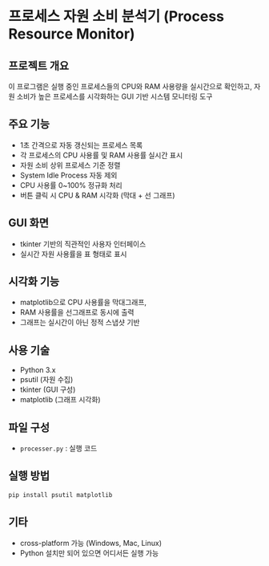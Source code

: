 # 프로세스 자원 소비 분석기 (Process Resource Monitor)

## 프로젝트 개요
이 프로그램은 실행 중인 프로세스들의 CPU와 RAM 사용량을 실시간으로 확인하고,
자원 소비가 높은 프로세스를 시각화하는 GUI 기반 시스템 모니터링 도구

## 주요 기능
- 1초 간격으로 자동 갱신되는 프로세스 목록
- 각 프로세스의 CPU 사용률 및 RAM 사용률 실시간 표시
- 자원 소비 상위 프로세스 기준 정렬
- System Idle Process 자동 제외
- CPU 사용률 0~100% 정규화 처리
- 버튼 클릭 시 CPU & RAM 시각화 (막대 + 선 그래프)

## GUI 화면
- tkinter 기반의 직관적인 사용자 인터페이스
- 실시간 자원 사용률을 표 형태로 표시

## 시각화 기능
- matplotlib으로 CPU 사용률을 막대그래프,
- RAM 사용률을 선그래프로 동시에 출력
- 그래프는 실시간이 아닌 정적 스냅샷 기반

## 사용 기술
- Python 3.x
- psutil (자원 수집)
- tkinter (GUI 구성)
- matplotlib (그래프 시각화)

## 파일 구성
- `processer.py` : 실행 코드

## 실행 방법
```bash
pip install psutil matplotlib
```

## 기타
- cross-platform 가능 (Windows, Mac, Linux)
- Python 설치만 되어 있으면 어디서든 실행 가능
